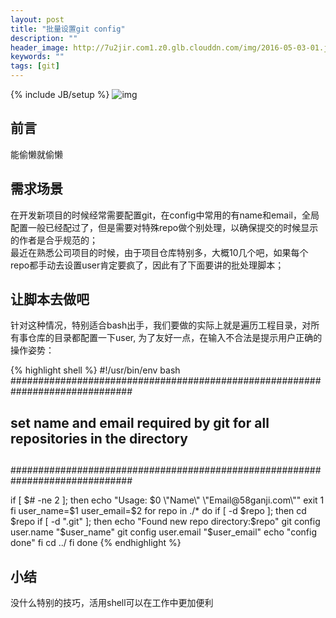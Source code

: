 ```yaml
---
layout: post
title: "批量设置git config"
description: ""
header_image: http://7u2jir.com1.z0.glb.clouddn.com/img/2016-05-03-01.jpg
keywords: ""
tags: [git]
---
```

{% include JB/setup %}
![img](http://7u2jir.com1.z0.glb.clouddn.com/img/2016-05-03-01.jpg)

## 前言
能偷懒就偷懒

## 需求场景
在开发新项目的时候经常需要配置git，在config中常用的有name和email，全局配置一般已经配过了，但是需要对特殊repo做个别处理，以确保提交的时候显示的作者是合乎规范的；  
最近在熟悉公司项目的时候，由于项目仓库特别多，大概10几个吧，如果每个repo都手动去设置user肯定要疯了，因此有了下面要讲的批处理脚本；

## 让脚本去做吧
针对这种情况，特别适合bash出手，我们要做的实际上就是遍历工程目录，对所有事仓库的目录都配置一下user, 为了友好一点，在输入不合法是提示用户正确的操作姿势：

{% highlight shell %}
#!/usr/bin/env bash
##############################################################################
##
##  set name and email required by git for all repositories in the directory
##
##############################################################################

if [ $# -ne 2 ]; then
    echo "Usage: $0 \"Name\" \"Email@58ganji.com\""
    exit 1
fi
user_name=$1
user_email=$2
for repo in ./*
do
    if [ -d $repo ]; then
        cd $repo
        if [ -d ".git" ]; then
            echo "Found new repo directory:$repo"
            git config user.name "$user_name"
            git config user.email "$user_email"
            echo "config done"
        fi
        cd ../
    fi
done
{% endhighlight %}

## 小结
没什么特别的技巧，活用shell可以在工作中更加便利
